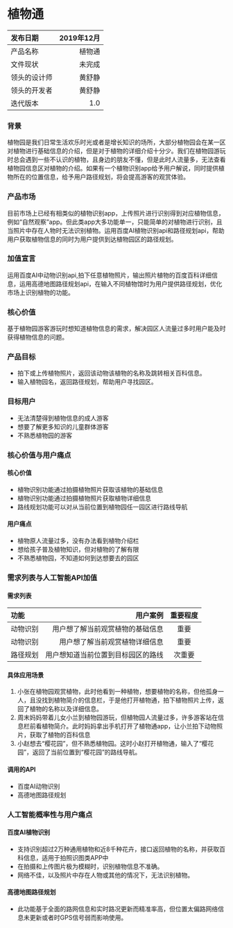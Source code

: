 # 植物通

| 发布日期 | 2019年12月 | 
| :------| ------: | 
| 产品名称 | 植物通 | 
| 文件现状 | 未完成 | 
| 领头的设计师 | 黄舒静 | 
| 领头的开发者 | 黄舒静 | 
| 迭代版本 | 1.0  | 

### 背景
植物园是我们日常生活欢乐时光或者是增长知识的场所，大部分植物园会在某一区对植物进行基础信息的介绍，但是对于植物的详细介绍十分少。我们在植物园游玩时总会遇到一些不认识的植物，且身边的朋友不懂，但是此时人流量多，无法查看植物园信息区对植物的介绍。如果有一个植物识别app给予用户解说，同时提供植物所在的位置信息，给予用户路径规划，将会提高游客的观赏体验。

### 产品市场
目前市场上已经有相类似的植物识别app，上传照片进行识别得到对应植物信息，例如“自然观察”app。但此类app大多功能单一，只能简单的对植物进行识别，且当照片中存在人物时无法识别植物。运用百度AI植物识别api和路径规划api，帮助用户获取植物信息的同时为用户提供到达植物园区的路径规划。

### 加值宣言
运用百度AI中动物识别api,拍下任意植物照片，输出照片植物的百度百科详细信息，运用高德地图路径规划api，在输入不同植物馆时为用户提供路径规划，优化市场上识别植物的功能。

### 核心价值
基于植物园游客游玩时想知道植物信息的需求，解决园区人流量过多时用户能及时获得植物信息的问题。

### 产品目标
* 拍下或上传植物照片，返回该动物该植物的名称及跳转相关百科信息。
* 输入植物园名，返回路径规划，帮助用户寻找园区。

### 目标用户
* 无法清楚得到植物信息的成人游客
* 想要了解更多知识的儿童群体游客
* 不熟悉植物园的游客


### 核心价值与用户痛点
#### 核心价值	
* 植物识别功能通过拍摄植物照片获取该植物的基础信息	
* 植物识别功能通过拍摄植物照片获取植物详细信息	
* 路线规划功能可以对从当前位置到植物园任一园区进行路线导航	

#### 用户痛点
* 植物原人流量过多，没有办法看到植物介绍栏
* 想给孩子普及植物知识，但对植物的了解有限
* 不熟悉植物园，不知道如何到达想要去的园区



### 需求列表与人工智能API加值
#### 需求列表

| 功能 | 用户案例 | 重要程度 |
| :------| ------: | :------: |
| 动物识别 | 用户想了解当前观赏植物的基础信息 | 重要 |
| 动物识别 | 用户想了解当前观赏植物详细信息 | 重要 |
| 路径规划 | 用户想知道当前位置到目标园区的路线 | 次重要 |
#### 具体应用场景
1. 小张在植物园观赏植物，此时他看到一种植物，想要植物的名称，但他孤身一人，且没找到植物简介的信息栏，于是他打开植物通，拍下植物照片上传，返回了植物的名称以及详细信息。
2. 周末妈妈带着儿女小兰到植物园游玩，但植物园人流量过多，许多游客站在信息栏前看植物简介。此时妈妈拿出手机打开了植物通app，让小兰拍下动物照片，获取了植物的百科信息
3. 小赵想去“樱花园”，但不熟悉植物园。这时小赵打开植物通，输入了“樱花园”，返回了当前位置到“樱花园”的路线导航。


#### 调用的API
* 百度AI动物识别
* 高德地图路径规划

### 人工智能概率性与用户痛点
#### 百度AI植物识别
* 支持识别超过2万种通用植物和近8千种花卉，接口返回植物的名称，并获取百科信息，适用于拍照识图类APP中
* 在拍摄和上传图片极为模糊时，识别植物信息不准确。
* 网络不佳，以及照片中存在人物或其他的情况下，无法识别植物。

#### 高德地图路径规划
* 此功能基于全面的路网信息和实时路况更新而精准率高，但位置太偏路网络信息未更新或者时GPS信号弱而影响使用。
